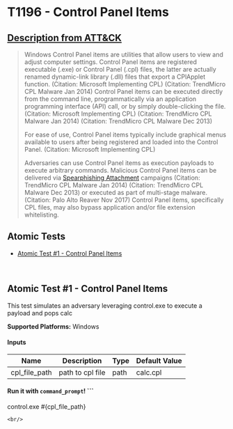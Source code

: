 # T1196 - Control Panel Items
## [Description from ATT&CK](https://attack.mitre.org/wiki/Technique/T1196)
<blockquote>Windows Control Panel items are utilities that allow users to view and adjust computer settings. Control Panel items are registered executable (.exe) or Control Panel (.cpl) files, the latter are actually renamed dynamic-link library (.dll) files that export a CPlApplet function. (Citation: Microsoft Implementing CPL) (Citation: TrendMicro CPL Malware Jan 2014) Control Panel items can be executed directly from the command line, programmatically via an application programming interface (API) call, or by simply double-clicking the file. (Citation: Microsoft Implementing CPL) (Citation: TrendMicro CPL Malware Jan 2014) (Citation: TrendMicro CPL Malware Dec 2013)

For ease of use, Control Panel items typically include graphical menus available to users after being registered and loaded into the Control Panel. (Citation: Microsoft Implementing CPL)

Adversaries can use Control Panel items as execution payloads to execute arbitrary commands. Malicious Control Panel items can be delivered via [Spearphishing Attachment](https://attack.mitre.org/techniques/T1193) campaigns (Citation: TrendMicro CPL Malware Jan 2014) (Citation: TrendMicro CPL Malware Dec 2013) or executed as part of multi-stage malware. (Citation: Palo Alto Reaver Nov 2017) Control Panel items, specifically CPL files, may also bypass application and/or file extension whitelisting.</blockquote>

## Atomic Tests

- [Atomic Test #1 - Control Panel Items](#atomic-test-1---control-panel-items)


<br/>

## Atomic Test #1 - Control Panel Items
This test simulates an adversary leveraging control.exe to execute a payload and pops calc

**Supported Platforms:** Windows


#### Inputs
| Name | Description | Type | Default Value | 
|------|-------------|------|---------------|
| cpl_file_path | path to cpl file | path | calc.cpl|

#### Run it with `command_prompt`! ```
control.exe  #{cpl_file_path}
```
<br/>
